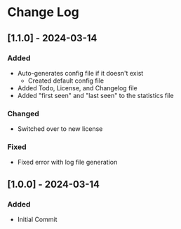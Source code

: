 # Change Log

## [1.1.0] - 2024-03-14

### Added

- Auto-generates config file if it doesn't exist
  - Created default config file
- Added Todo, License, and Changelog file
- Added "first seen" and "last seen" to the statistics file

### Changed

- Switched over to new license

### Fixed

- Fixed error with log file generation

## [1.0.0] - 2024-03-14

### Added

- Initial Commit

